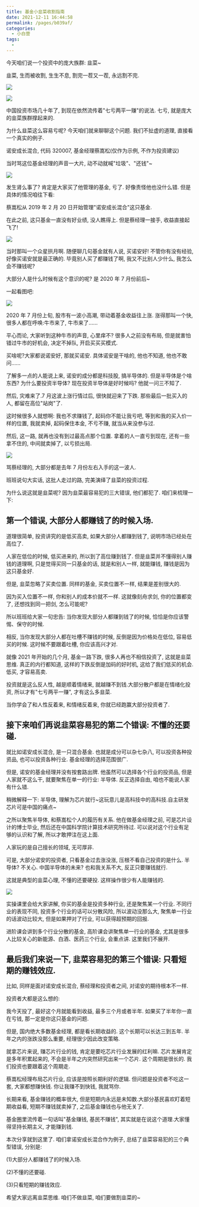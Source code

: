 ```yaml
---
title: 基金小韭菜收割指南
date: 2021-12-11 16:44:58
permalink: /pages/b039af/
categories:
  - 小白营
tags:
  -
---
```


今天咱们说⼀个投资中的庞⼤族群: ⾲菜~

⾲菜, ⽣⽽被收割, ⽣⽣不息, 割完⼀茬⼜⼀茬, 永远割不完.

![](../.vuepress/public/img/camp/040.jpg)

![](../.vuepress/public/img/camp/041.jpg)

中国投资市场⼏⼗年了, 到现在依然流传着"七亏两平⼀赚"的说法. 七亏, 就是庞⼤的⾲菜族群撑起来的.

为什么⾲菜这么容易亏呢? 今天咱们就来聊聊这个问题. 我们不扯虚的道理, 直接看⼀个真实的例⼦.

诺安成⻓混合, 代码 320007, 基⾦经理蔡嵩松(仅作为示例, 不作为投资建议)

当时骂这位基⾦经理的声⾳⼀⼤⽚, 动不动就喊"垃圾"、"还钱"~

![](../.vuepress/public/img/camp/042.png)

发⽣肾么事了? 肯定是⼤家买了他管理的基⾦, 亏了. 好像责怪他也没什么错. 但是具体的情况咱往下看:

蔡嵩松从 2019 年 2 ⽉ 20 ⽇开始管理"诺安成⻓混合"这只基⾦.

在此之前, 这只基⾦⼀直没有好业绩, 没⼈瞧得上. 但是蔡经理⼀接⼿, 收益直接起⻜了!

![](../.vuepress/public/img/camp/043.png)

当时那叫⼀个众星拱⽉啊. 随便聊⼏句基⾦就有⼈说, 买诺安好! 不管你有没有经验, 好像买诺安就是最正确的. 毕竟别⼈买了都赚钱了啊, 我⼜不⽐别⼈少什么, 我怎么会不赚钱呢?

⼤部分⼈是什么时候有这个意识的呢? 是 2020 年 7 ⽉份前后~

⼀起看图吧:

![](../.vuepress/public/img/camp/044.png)

2020 年 7 ⽉份上旬, 股市有⼀波⼩⾼潮, 带动着基⾦收益往上涨. 涨得那叫⼀个快, 很多⼈都在呼唤:⽜市来了, ⽜市来了……

平⼼⽽论, ⼤家听到这种⽜市的声⾳, ⼼⾥痒不? 很多⼈之前没有布局, 但是就害怕错过⽜市的好机会, 决定不掉队, 开启买买买模式.

买啥呢?⼤家都说诺安好, 那就买诺安. 具体诺安是⼲啥的, 他也不知道, 他也不敢问……

了解多⼀点的⼈能说上来, 诺安的成分都是科技股, 搞半导体的. 但是半导体是个啥东⻄? 为什么要投资半导体? 现在投资半导体是好时候吗? 他就⼀问三不知了.

然后, 灾难来了.7 ⽉这波上涨⾏情过后, 很快就迎来了下跌. 那些最后⼀批买⼊的⼈, 都留在⾼位"站岗"了.

这时候很多⼈就想啊: 我也不求赚钱了, 起码你不能让我亏吧, 等到和我的买⼊价⼀样的位置, 我就卖掉, 起码保住本⾦, 不亏不赚, 就当从来没参与过.

然后, 这⼀路, 就再也没有到过最⾼点那个位置. 拿着的⼈⼀直亏到现在, 还有⼀些拿不住的, 中间就卖掉了, 以亏损出局.

![](../.vuepress/public/img/camp/045.jpg)

骂蔡经理的, ⼤部分都是去年 7 ⽉份左右⼊⼿的这⼀波⼈.

班班说句⼤实话, 这批⼈⾛过的路, 完美演绎了⾲菜的投资过程.

为什么说这就是⾲菜呢? 因为⾲菜最容易犯的三⼤错误, 他们都犯了. 咱们来梳理⼀下:

## 第⼀个错误, ⼤部分⼈都赚钱了的时候⼊场.

道理很简单, 投资讲究的是低买⾼卖, 如果⼤部分⼈都赚到钱了, 说明市场已经处在⾼位了.

⼈家在低位的时候, 低买进来的, 所以到了⾼位赚到钱了. 但是⾲菜并不懂得别⼈赚钱的道理啊, 只是觉得买同⼀只基⾦的话, 就是和别⼈⼀样, 就能赚钱, 赚钱是因为这只基⾦好.

但是, ⾲菜忽略了买卖位置. 同样的基⾦, 买卖位置不⼀样, 结果是差别很⼤的.

因为买⼊位置不⼀样, 你和别⼈的成本价就不⼀样. 这就像刻⾈求剑, 你的位置都变了, 还想找到同⼀把剑, 怎么可能呢?

所以班班给⼤家⼀句忠告: 当你发现⼤部分⼈都赚到钱了的时候, 恰恰是你应该警惕、保守的时候.

相反, 当你发现⼤部分⼈都在吐槽不赚钱的时候, 反倒是因为价格处在低位, 容易低买的时候. 这时候不要跟着吐槽, 你应该⾼兴才对.

就像 2021 年开始的⼏个⽉, 基⾦⼀路下跌, 很多⼈再也不相信投资了, 这就是⾲菜思维. 真正的内⾏都知道, 这样的下跌反倒是加码的好时机, 这给了我们低买的机会. 低买, 才容易⾼卖.

投资就是这么反⼈性, 越是顺着情绪来, 就越赚不到钱.⼤部分散户都是在情绪化投资, 所以才有"七亏两平⼀赚", 才有这么多⾲菜.

当你学会了和⼈性反着来, 和情绪反着来, 你就已经跑赢⼤部分投资者了.

## 接下来咱们再说⾲菜容易犯的第⼆个错误: 不懂的还要碰.

就⽐如诺安成⻓混合, 是⼀只混合基⾦. 也就是成分可以杂七杂⼋, 可以投资各种投资品, 也可以投资各种⾏业. 基⾦经理的选择范围很⼴.

但是, 诺安的基⾦经理并没有按套路出牌. 他虽然可以选择各个⾏业的投资品, 但是⼈家就不这么⼲, 就要聚焦在单⼀的⾏业: 半导体. 反正选择⾃由, 咱也不能说⼈家有什么错.

稍微解释⼀下: 半导体, 理解为芯⽚就⾏~这玩意⼉是⾼科技中的⾼科技.⾃主研发芯⽚可是中国的痛点~

之所以聚焦半导体, 和蔡嵩松个⼈的履历有关系. 他在做基⾦经理之前, 可是芯⽚设计的博⼠毕业, 然后还在中国科学院计算技术研究所待过. 可以说对这个⾏业有⾜够的认识和了解, 所以才敢押注在这上⾯.

⼈家玩的是⾃⼰擅⻓的领域, ⽆可厚⾮.

可是, ⼤部分诺安的投资者, 只看基⾦过去涨没涨, 压根不看⾃⼰投资的是什么. 半导体? 不关⼼. 中国半导体的未来? 也和我关系不⼤, 反正只要赚钱就⾏.

这就是典型的⾲菜⼼理, 不懂的还要硬投. 这样操作很少有⼈能赚钱的.

![](../.vuepress/public/img/camp/046.jpg)

实操课⾥会给⼤家讲解, 你买的基⾦是投资多种⾏业, 还是聚焦某⼀个⾏业. 不同⾏业的表现不同, 投资多个⾏业的话可以分散⻛险, 所以波动没那么⼤, 聚焦单⼀⾏业的话波动⽐较⼤, 但是如果押对了⾏业, 可以获得超预期的回报.

进阶课会讲到多个⾏业分散的基⾦, ⾼阶课会讲聚焦单⼀⾏业的基⾦, 尤其是很多⼈⽐较关⼼的新能源、⽩酒、医药三个⾏业, 会重点讲. 这⾥我们不展开.

## 最后我们来说⼀下, ⾲菜容易犯的第三个错误: 只看短期的赚钱效应.

⽐如, 同样是⾯对诺安成⻓混合, 蔡经理和投资者之间, 对诺安的期待根本不⼀样.

投资者⼤都是这么想的:

我今天投了, 最好这个⽉就能看到收益, 最多三个⽉或者半年. 如果买了半年你⼀直在亏钱, 那⼀定是你这只基⾦的问题.

但是, 国内绝⼤多数基⾦经理, 都是看⻓期收益的. 这个⻓期可以⻓达三到五年. 半年之内的涨跌没那么重要, 经理很少因此改变策略.

就拿芯⽚来说, 赚芯⽚⾏业的钱, 肯定是要吃芯⽚⾏业发展的红利嘛. 芯⽚发展肯定是多年积累起来的, 不会是半年之内突然研究出来⼀个芯⽚. 这个周期是很⻓的. 我们投资也要跟着这个周期⾛.

蔡嵩松经理布局芯⽚⾏业, 应该是按照⻓期利好的逻辑. 但问题是投资者不吃这⼀套, ⼤家都想赚快钱. 你让我赚不到快钱, 我就骂你.

⻓期来看, 基⾦赚钱的概率很⼤, 但是短期内永远是未知数.⼤部分基⺠喜欢盯着短期收益看, 短期不赚钱就卖掉了, 之后基⾦赚钱也与他⽆关了.

基⾦圈⾥流传着⼀句话叫"基⾦赚钱, 基⺠不赚钱", 其实就是在说这个道理.⼤家懂得坚持⻓期主义, 才能赚到钱.

本次分享就到这⾥了. 咱们拿诺安成⻓混合作为例⼦, 总结了⾲菜容易犯的三个典型错误, 分别是:

(1)⼤部分⼈都赚钱了的时候⼊场.

(2)不懂的还要碰.

(3)只看短期的赚钱效应.

希望⼤家远离⾲菜思维. 咱们不做⾲菜, 咱们要做割⾲菜的~
